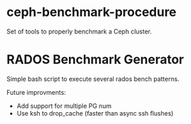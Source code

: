 ceph-benchmark-procedure
========================

Set of tools to properly benchmark a Ceph cluster.


RADOS Benchmark Generator
=========================

Simple bash script to execute several rados bench patterns.

Future improvments:

* Add support for multiple PG num
* Use ksh to drop_cache (faster than async ssh flushes)
